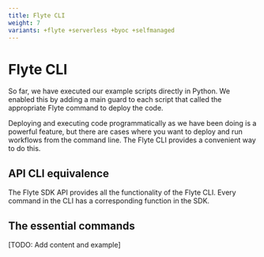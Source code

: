 ```yaml
---
title: Flyte CLI
weight: 7
variants: +flyte +serverless +byoc +selfmanaged
---
```


# Flyte CLI

So far, we have executed our example scripts directly in Python. We enabled this by adding a main guard to each script that called the appropriate Flyte command to deploy the code.

Deploying and executing code programmatically as we have been doing is a powerful feature, but there are cases where you want to deploy and run workflows from the command line.
The Flyte CLI provides a convenient way to do this.

## API CLI equivalence

The Flyte SDK API provides all the functionality of the Flyte CLI.
Every command in the CLI has a corresponding function in the SDK.

## The essential commands

[TODO: Add content and example]